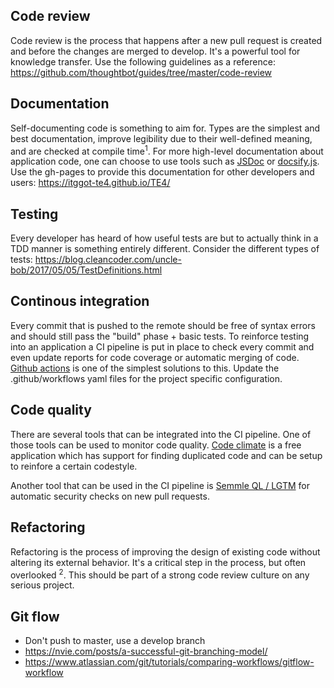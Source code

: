 ## Code review
Code review is the process that happens after a new pull request is created and before the changes are merged to develop. It's a powerful tool for knowledge transfer. Use the following guidelines as a reference: https://github.com/thoughtbot/guides/tree/master/code-review

## Documentation
Self-documenting code is something to aim for. Types are the simplest and best documentation, improve legibility due to their well-defined meaning, and are checked at compile time<sup>1</sup>. For more high-level documentation about application code, one can choose to use tools such as [JSDoc](https://jsdoc.app/) or [docsify.js](https://docsify.js.org). Use the gh-pages to provide this documentation for other developers and users: https://itggot-te4.github.io/TE4/

## Testing
Every developer has heard of how useful tests are but to actually think in a TDD manner is something entirely different. Consider the different types of tests: https://blog.cleancoder.com/uncle-bob/2017/05/05/TestDefinitions.html

## Continous integration
Every commit that is pushed to the remote should be free of syntax errors and should still pass the "build" phase + basic tests. To reinforce testing into an application a CI pipeline is put in place to check every commit and even update reports for code coverage or automatic merging of code. [Github actions](https://github.com/features/actions) is one of the simplest solutions to this. Update the .github/workflows yaml files for the project specific configuration.

## Code quality
There are several tools that can be integrated into the CI pipeline. One of those tools can be used to monitor code quality. [Code climate](https://codeclimate.com/quality/) is a free application which has support for finding duplicated code and can be setup to reinfore a certain codestyle.

Another tool that can be used in the CI pipeline is [Semmle QL / LGTM](https://lgtm.com) for automatic security checks on new pull requests.

## Refactoring
Refactoring is the process of improving the design of existing code without altering its external behavior. It's a critical step in the process, but often overlooked <sup>2</sup>. This should be part of a strong code review culture on any serious project.

## Git flow
- Don't push to master, use a develop branch
- https://nvie.com/posts/a-successful-git-branching-model/
- https://www.atlassian.com/git/tutorials/comparing-workflows/gitflow-workflow
